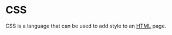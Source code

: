 # CSS



CSS is a language that can be used to add style to an [HTML](/wiki/HTML) page.




